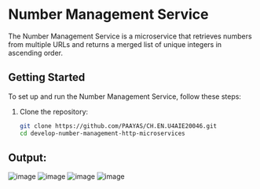# Number Management Service

The Number Management Service is a microservice that retrieves numbers from multiple URLs and returns a merged list of unique integers in ascending order.

## Getting Started

To set up and run the Number Management Service, follow these steps:

1. Clone the repository:

   ```bash
   git clone https://github.com/PAAYAS/CH.EN.U4AIE20046.git
   cd develop-number-management-http-microservices
## Output:
![image](https://github.com/PAAYAS/CH.EN.U4AIE20046/assets/49279142/9c79f0ef-e8b8-4f23-9239-032717c85dba)
![image](https://github.com/PAAYAS/CH.EN.U4AIE20046/assets/49279142/7bafa7b6-d164-4412-b700-e29cb4b17ed3)
![image](https://github.com/PAAYAS/CH.EN.U4AIE20046/assets/49279142/528ccad9-0d50-492d-86c4-2399a13de566)
![image](https://github.com/PAAYAS/CH.EN.U4AIE20046/assets/49279142/25e056fc-d3dc-4065-8746-5b5a701f718a)

